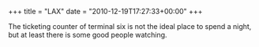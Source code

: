 +++
title = "LAX"
date = "2010-12-19T17:27:33+00:00"
+++

The ticketing counter of terminal six is not the ideal place to spend a night, but at least there is some good people watching.
			